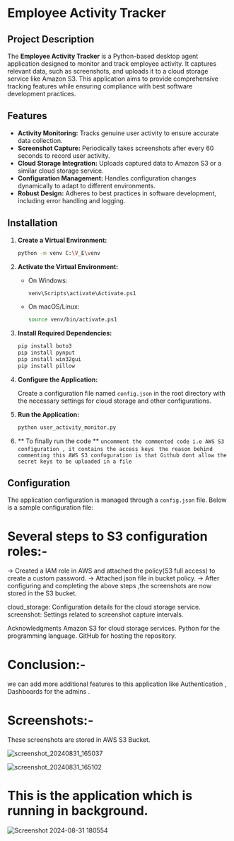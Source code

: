 # Employee Activity Tracker

## Project Description

The **Employee Activity Tracker** is a Python-based desktop agent application designed to monitor and track employee activity. It captures relevant data, such as screenshots, and uploads it to a cloud storage service like Amazon S3. This application aims to provide comprehensive tracking features while ensuring compliance with best software development practices.

## Features

- **Activity Monitoring:** Tracks genuine user activity to ensure accurate data collection.
- **Screenshot Capture:** Periodically takes screenshots after every 60 seconds to record user activity.
- **Cloud Storage Integration:** Uploads captured data to Amazon S3 or a similar cloud storage service.
- **Configuration Management:** Handles configuration changes dynamically to adapt to different environments.
- **Robust Design:** Adheres to best practices in software development, including error handling and logging.

## Installation

1. **Create a Virtual Environment:**

    ```bash
    python -m venv C:\V_E\venv
    ```

2. **Activate the Virtual Environment:**

    - On Windows:

        ```bash
        venv\Scripts\activate\Activate.ps1
        ```

    - On macOS/Linux:

        ```bash
        source venv/bin/activate.ps1
        ```

3. **Install Required Dependencies:**

    ```bash
    pip install boto3
    pip install pynput
    pip install win32gui
    pip install pillow
    ```

4. **Configure the Application:**

    Create a configuration file named `config.json` in the root directory with the necessary settings for cloud storage and other configurations.

5. **Run the Application:**

    ```bash
    python user_activity_monitor.py
    
    ```

6. ** To finally run the code **
        ``` uncomment the commented code i.e AWS S3 configuration , it contains the access keys ```
       ```  the reason behind commenting this AWS S3 confuguration is that Github dont allow the secret keys to be uploaded in a file ```
## Configuration

The application configuration is managed through a `config.json` file. Below is a sample configuration file:


# Several steps to S3 configuration roles:-
-> Created a IAM role in AWS and attached the policy(S3 full access) to create a custom password.
-> Attached json file in bucket policy.
-> After configuring and completing the above steps ,the screenshots are now stored in the S3 bucket. 


cloud_storage: Configuration details for the cloud storage service.
screenshot: Settings related to screenshot capture intervals.

Acknowledgments
Amazon S3 for cloud storage services.
Python for the programming language.
GitHub for hosting the repository.



# Conclusion:-
we can add more additional features to this application like Authentication , Dashboards for the admins .

# Screenshots:-
These screenshots are stored in AWS S3 Bucket.

![screenshot_20240831_165037](https://github.com/user-attachments/assets/ab73924d-4bf5-44b5-a476-22428a73dd8e)


![screenshot_20240831_165102](https://github.com/user-attachments/assets/846c44a5-7b71-4111-b40b-1f035e972c26)

# This is the application which is running in background.

![Screenshot 2024-08-31 180554](https://github.com/user-attachments/assets/89b2e9cc-ebe2-42de-bc72-886c7169ea6a)


